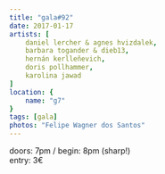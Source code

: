 ```yaml
---
title: "gala#92"
date: 2017-01-17
artists: [
    daniel lercher & agnes hvizdalek,
    barbara togander & dieb13,
    hernán kerlleñevich,
    doris pollhammer,
    karolina jawad
]
location: {
    name: "g7"
}
tags: [gala]
photos: "Felipe Wagner dos Santos"
---
```

doors: 7pm / begin: 8pm (sharp!)  
entry: 3€
